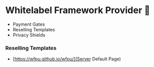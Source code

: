 # Whitelabel Framework Provider 🦄

+ Payment Gates
+ Reselling Templates
+ Privacy Shields


### Reselling Templates

+ [https://wfpu.github.io/wfpu/](Server Default Page)

